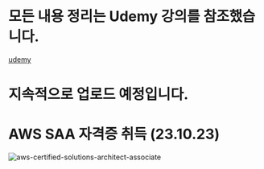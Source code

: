 # 모든 내용 정리는 Udemy 강의를 참조했습니다.
[udemy](https://www.udemy.com/)

# 지속적으로 업로드 예정입니다.

# AWS SAA 자격증 취득 (23.10.23)

![aws-certified-solutions-architect-associate](https://github.com/xodbs1123/aws/assets/61976898/305d110e-0319-4f5d-b71a-45a04c84a12a)
